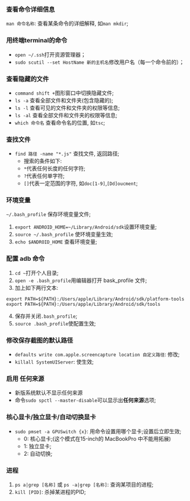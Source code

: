### 查看命令详细信息
`man 命令名称`: 查看某条命令的详细解释, 如`man mkdir`;


### 用终端terminal的命令
* `open ~/.ssh`打开资源管理器；
* `sudo scutil --set HostName 新的主机名`修改用户名（每一个命令前的）；

### 查看隐藏的文件
* `command shift +`图形窗口中切换隐藏文件;
* `ls -a` 查看全部文件和文件夹(包含隐藏的);
* `ls -l` 查看可见的文件和文件夹的权限等信息;
* `ls -al` 查看全部文件和文件夹的权限等信息;
* `which 命令名` 查看命令名的位置, 如`tsc`;

### 查找文件
* `find 路径 -name "*.js"` 查找文件, 返回路径;
    * 搜索的条件如下:
    * `*`代表任何长度的任何字符;
    * `?`代表任何单字符;
    * `[]`代表一定范围的字符, 如`doc[1-9]`,`[Dd]oucment`;

### 环境变量
`~/.bash_profile` 保存环境变量文件;
1. `export ANDROID_HOME=~/Library/Android/sdk`设置环境变量;
2. `source ~/.bash_profile` 使环境变量生效;
3. `echo $ANDROID_HOME` 查看环境变量;

### 配置 adb 命令
1. `cd ~`打开个人目录;
2. `open -e .bash_profile`用编辑器打开 bask_profile 文件;
3. 加上如下两行文本:
```
export PATH=${PATH}:/Users/apple/Library/Android/sdk/platform-tools
export PATH=${PATH}:/Users/apple/Library/Android/sdk/tools
```
4. 保存并关闭`.bash_profile`;
5. `source .bash_profile`使配置生效;



### 修改保存截图的默认路径
* `defaults write com.apple.screencapture location 自定义路径`: 修改;
* `killall SystemUIServer`: 使生效;


### 启用 任何来源
* 新版系统默认不显示任何来源
* 命令`sudo spctl --master-disable`可以显示出**任何来源**选项;

### 核心显卡/独立显卡/自动切换显卡
* `sudo pmset -a GPUSwitch {x}`: 用命令设置用哪个显卡;设置后立即生效;
    * 0: 核心显卡;(这个模式在15-inch的 MacBookPro 中不能用拓展)
    * 1: 独立显卡;
    * 2: 自动切换;


### 进程
1. `ps a|grep [名称]` 或 `ps -a|grep [名称]`: 查询某项目的进程;
2. `kill [PID]`: 杀掉某进程的PID;
